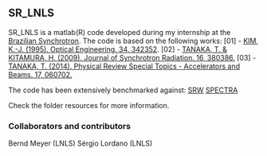 ## SR_LNLS
SR_LNLS is a matlab(R) code developed during my internship at the [Brazilian Synchrotron](https://www.lnls.cnpem.br/).
The code is based on the following works:
[01] - [KIM, K.-J. (1995). Optical Engineering. 34, 342352](https://doi.org/10.1117/12.194193).
[02] - [TANAKA, T. & KITAMURA, H. (2009). Journal of Synchrotron Radiation. 16, 380386.](https://journals.iucr.org/s/issues/2009/03/00/ie5029/index.html)
[03] - [TANAKA, T. (2014). Physical Review Special Topics - Accelerators and Beams. 17, 060702.](https://journals.aps.org/prab/abstract/10.1103/PhysRevSTAB.17.060702)

The code has been extensively benchmarked against:
[SRW](https://github.com/ochubar/SRW)
[SPECTRA](http://spectrax.org/spectra/)

Check the folder resources for more information.

### Collaborators and contributors
Bernd Meyer (LNLS)
Sérgio Lordano (LNLS)
